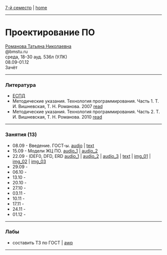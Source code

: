 [7-й семестр](../2021_2022_7_sem.md) | [home](../README.md)
____________________________________
# Проектирование ПО
[Романова Татьяна Николаевна](https://wwv.bmstu.ru/ps/~rtn/) \
@bmstu.ru \
среда, 18-30 ауд. 536л (УЛК)\
08.09-01.12 \
Зачёт 
____________________________________
### Литература

* [ЕСПД](https://drive.google.com/file/d/1R1qfW6GxB-C5nDsyhi-0VOpVmsohruw0/view?usp=drivesdk)
* Методические указания. Технология программирования. Часть 1. 
Т. И. Вишневская, Т. Н. Романова. 2007 [read](https://bmstu.press/catalog/item/1238/)
* Методические указания. Технология программирования. Часть 2. 
Т. И. Вишневская, Т. Н. Романова. 2010 [read](https://bmstu.press/catalog/item/1235/)

____________________________________
### Занятия (13)

* 08.09 - Введение. ГОСТ-ы. [audio](https://drive.google.com/file/d/1QcJT_MvzXf4dGI4eH-7eDBRlLSS97ucu/view?usp=drivesdk) | [text](https://mttoffice-my.sharepoint.com/:w:/g/personal/dkosarevsky_mtt_ru/ESGzFcQbg5FDnQ4QHKcAq-QBwylbrkHpUoTdnScArxn_jw?e=zwHMmT)
* 15.09 - Модели ЖЦ ПО. [audio_1](https://drive.google.com/file/d/1TIFx8WdkJBngiN2yaAlSkt2RzBhAZtSE/view?usp=drivesdk) | [audio_2](https://drive.google.com/file/d/1TN4mXzttFEvDfOTyPDBU_Xs7wsLIV60m/view?usp=drivesdk)
* 22.09 - IDEF0, DFD, ERD [audio_1](https://drive.google.com/file/d/1Xw-O_cBHiE1H1P1dkQFJUIiq_WVO0d7M/view?usp=sharing) | [audio_2](https://drive.google.com/file/d/1XyeR4qyxAGEj8_11IPo3gJ1uzkQXhnwd/view?usp=sharing) | [audio_3](https://drive.google.com/file/d/1Y0INkWb2jBhkoNLYBcLPH6ncD-sH_BpW/view?usp=sharing) | [text](https://docs.google.com/document/d/1bGsodKlK9p774XCNBRXWPMQ8TlOAvJ2X/edit?usp=sharing&ouid=104125706664287786699&rtpof=true&sd=true) | [img_01](https://drive.google.com/file/d/1ze1ak1WZIaMEsbOYDKRXAq7U-5pJKkMX/view?usp=sharing) | [img_02](https://drive.google.com/file/d/1QCKfm-BL3XB5LIN-iT1YhflVI6qnN63q/view?usp=sharing) | [img_03](https://drive.google.com/file/d/1pr1sIrHX9oz5i_M1APgWTr4xc9On5jP-/view?usp=sharing)
* 29.09 - 
* 06.10 - 
* 13.10 - 
* 20.10 - 
* 27.10 - 
* 03.11 - 
* 10.11 - 
* 17.11 - 
* 24.11 - 
* 01.12 - 
____________________________________
### Лабы

* составить ТЗ по ГОСТ | [awp](https://mttoffice-my.sharepoint.com/:w:/g/personal/dkosarevsky_mtt_ru/EbsOXhVq14VOr9ZvFzRX2nYBQrcQ0FIumLy1IXHICL9ixw?email=DKosarevsky%40mtt.ru&e=QnE6AU)

____________________________________
